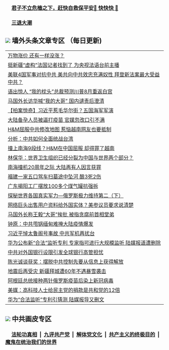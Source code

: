 
 ### &nbsp;&nbsp;&nbsp;&nbsp; [君子不立危樯之下，赶快自救保平安🍎 快快快 📩](https://github.com/pwgy/td/blob/master/README.md)

 ### &nbsp;&nbsp;&nbsp;&nbsp; [三退大潮](https://ww3.xkide.work/?key=zuuelqyfglsfjmgm&pin=65881581&ag=ogQuit&from=pw2) 

## <img src="https://img.icons8.com/cute-clipart/2x/circled-right.png"> 墙外头条文章专区 （每日更新)

<Table>
<tr><td colspan="2" align="left"><a href="https://www.xjudw.work/?name=c1373068&key=jxhgisbctpdeqtjm&from=pw2">​万物涨价 还有一样没涨？</a></td></tr>
<tr><td colspan="2" align="left"><a href="https://www.xjudw.work/?name=c1373084&key=jxhgisbctpdeqtjm&from=pw2">挺新疆“虚构”法国记者找到了 为央视法语台前主播</a></td></tr>
<tr><td colspan="2" align="left"><a href="https://www.xjudw.work/?name=c1373067&key=jxhgisbctpdeqtjm&from=pw2">美联4国军事对抗中共 美共向中共效忠充满奴性 拜登新法案最大受益中共？</a></td></tr>
<tr><td colspan="2" align="left"><a href="https://www.xjudw.work/?name=c1373029&key=jxhgisbctpdeqtjm&from=pw2">语出惊人 “我的枕头”总裁预测川普8月重返白宫</a></td></tr>
<tr><td colspan="2" align="left"><a href="https://www.xjudw.work/?name=c1373082&key=jxhgisbctpdeqtjm&from=pw2">马国外长访华喊“我的大哥” 国内谴责后澄清</a></td></tr>
<tr><td colspan="2" align="left"><a href="https://www.xjudw.work/?name=c1373052&key=jxhgisbctpdeqtjm&from=pw2">【拍案惊奇】习近平惹毛华尔街？五国海军军演</a></td></tr>
<tr><td colspan="2" align="left"><a href="https://www.xjudw.work/?name=c1373064&key=jxhgisbctpdeqtjm&from=pw2">大陆备孕人员被逼打疫苗 官媒忽改口引不满</a></td></tr>
<tr><td colspan="2" align="left"><a href="https://www.xjudw.work/?name=c1373098&key=jxhgisbctpdeqtjm&from=pw2">H&amp;M屈服中共修改地图 惹恼越南网友也要抵制</a></td></tr>
<tr><td colspan="2" align="left"><a href="https://www.xjudw.work/?name=c1371362&key=jxhgisbctpdeqtjm&from=pw2">分析：中共如何全面统战台湾</a></td></tr>
<tr><td colspan="2" align="left"><a href="https://www.xjudw.work/?name=c1372996&key=jxhgisbctpdeqtjm&from=pw2">撞上南海9段线？H&amp;M在中国屈服 却得罪了越南</a></td></tr>
<tr><td colspan="2" align="left"><a href="https://www.xjudw.work/?name=c1373051&key=jxhgisbctpdeqtjm&from=pw2">林保华：世界卫生组织已经分裂为中国与世界两个部分？</a></td></tr>
<tr><td colspan="2" align="left"><a href="https://www.xjudw.work/?name=c1373099&key=jxhgisbctpdeqtjm&from=pw2">南海撞机20周年之际 大陆再有人因言获罪</a></td></tr>
<tr><td colspan="2" align="left"><a href="https://www.xjudw.work/?name=c1373024&key=jxhgisbctpdeqtjm&from=pw2">福建一家五口驾车扫墓途中坠河 酿3死2伤</a></td></tr>
<tr><td colspan="2" align="left"><a href="https://www.xjudw.work/?name=c1372992&key=jxhgisbctpdeqtjm&from=pw2">广东揭阳工厂摆放100多个煤气罐抗强拆</a></td></tr>
<tr><td colspan="2" align="left"><a href="https://www.xjudw.work/?name=c1373050&key=jxhgisbctpdeqtjm&from=pw2">探秘世界各国真实军力—俄罗斯极力维持第二（下）</a></td></tr>
<tr><td colspan="2" align="left"><a href="https://www.xjudw.work/?name=c1373085&key=jxhgisbctpdeqtjm&from=pw2">网络巨头出售用户资料给外国实体？美参议员要求说清楚</a></td></tr>
<tr><td colspan="2" align="left"><a href="https://www.xjudw.work/?name=c1373063&key=jxhgisbctpdeqtjm&from=pw2">马国外长称王毅“大哥”挨批 被指贪腐前首相堂弟</a></td></tr>
<tr><td colspan="2" align="left"><a href="https://www.xjudw.work/?name=c1373066&key=jxhgisbctpdeqtjm&from=pw2">钟原：中共甩锅缅甸难掩大陆疫情爆发</a></td></tr>
<tr><td colspan="2" align="left"><a href="https://www.xjudw.work/?name=c1373049&key=jxhgisbctpdeqtjm&from=pw2">习近平悼太鲁阁号事故 中共军机再扰台</a></td></tr>
<tr><td colspan="2" align="left"><a href="https://www.xjudw.work/?name=c1372997&key=jxhgisbctpdeqtjm&from=pw2">华为公布新“合法”监听专利 专家指可进行大规模监听 陆媒报道遭删除</a></td></tr>
<tr><td colspan="2" align="left"><a href="https://www.xjudw.work/?name=c1372993&key=jxhgisbctpdeqtjm&from=pw2">中共对外国银行设限引发全球银行高管担忧</a></td></tr>
<tr><td colspan="2" align="left"><a href="https://www.xjudw.work/?name=c1373025&key=jxhgisbctpdeqtjm&from=pw2">陈光诚谈获奖：摆脱中共控制先要从信息上获得解放</a></td></tr>
<tr><td colspan="2" align="left"><a href="https://www.xjudw.work/?name=c1373023&key=jxhgisbctpdeqtjm&from=pw2">地震后再受灾 新疆拜城遭60年不遇暴雪袭击</a></td></tr>
<tr><td colspan="2" align="left"><a href="https://www.xjudw.work/?name=c1372995&key=jxhgisbctpdeqtjm&from=pw2">阿根廷总统接种两针俄罗斯疫苗后染上新冠病毒</a></td></tr>
<tr><td colspan="2" align="left"><a href="https://www.xjudw.work/?name=c1373027&key=jxhgisbctpdeqtjm&from=pw2">美媒：高科技人士给民主党的捐款是共和党的12倍</a></td></tr>
<tr><td colspan="2" align="left"><a href="https://www.xjudw.work/?name=c1373046&key=jxhgisbctpdeqtjm&from=pw2">华为“合法监听”专利引猜测 陆媒报导又删文</a></td></tr>

 </Table>

 ## <img src="https://img.icons8.com/cute-clipart/2x/circled-right.png"> 中共画皮专区
 ### &nbsp;&nbsp;&nbsp;&nbsp; [法轮功真相](https://github.com/begood0513/basic/blob/master/README.md) &nbsp;|&nbsp; [九评共产党](https://github.com/begood0513/9ping.md/blob/master/README.md) &nbsp;|&nbsp; [解体党文化](https://github.com/begood0513/jtdwh.md/blob/master/README.md)   &nbsp;|&nbsp; [共产主义的终极目的](https://github.com/begood0513/gczydzjmd.md/blob/master/README.md) &nbsp;|&nbsp; [魔鬼在统治我们的世界](https://github.com/begood0513/gczydzjmd.md/blob/master/README.md) 
